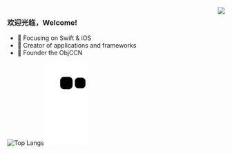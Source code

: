<img align="right" src="https://github-readme-stats.vercel.app/api/top-langs/?username=husanr&layout=compact" />

### 欢迎光临，Welcome!

- :orange_book: Focusing on Swift & iOS
- :hammer: Creator of applications and frameworks
- :ram: Founder the ObjCCN


![Top Langs](https://github-readme-streak-stats.herokuapp.com?user=husanr&theme=radical)
![](https://raw.githubusercontent.com/husanr/husanr/main/assets/github-contribution-grid-snake.svg)
